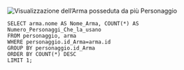 ![Visualizzazione dell’Arma posseduta da più Personaggio](o1.png)

```
SELECT arma.nome AS Nome_Arma, COUNT(*) AS Numero_Personaggi_Che_la_usano
FROM personaggio, arma
WHERE personaggio.id_Arma=arma.id
GROUP BY personaggio.id_Arma
ORDER BY COUNT(*) DESC
LIMIT 1;
```
